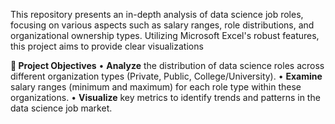 This repository presents an in-depth analysis of data science job roles, focusing on various aspects such as salary ranges, role distributions, and organizational ownership types. Utilizing Microsoft Excel's robust features, this project aims to provide clear visualizations

**🎯 Project Objectives**
•	**Analyze** the distribution of data science roles across different organization types (Private, Public, College/University).
•	**Examine** salary ranges (minimum and maximum) for each role type within these organizations.
•	**Visualize** key metrics to identify trends and patterns in the data science job market.


